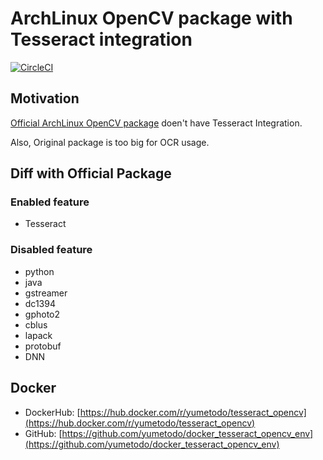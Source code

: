 # ArchLinux OpenCV package with Tesseract integration

[![CircleCI](https://circleci.com/gh/yumetodo/tesseract_opencv_pkg.svg?style=svg)](https://circleci.com/gh/yumetodo/tesseract_opencv_pkg)


## Motivation

[Official ArchLinux OpenCV package](https://git.archlinux.org/svntogit/packages.git/tree/trunk/PKGBUILD?h=packages/opencv) doen't have Tesseract Integration.

Also, Original package is too big for OCR usage.

## Diff with Official Package

### Enabled feature

- Tesseract

### Disabled feature

- python
- java
- gstreamer
- dc1394
- gphoto2
- cblus
- lapack
- protobuf
- DNN

## Docker

- DockerHub: [https://hub.docker.com/r/yumetodo/tesseract_opencv](https://hub.docker.com/r/yumetodo/tesseract_opencv)
- GitHub: [https://github.com/yumetodo/docker_tesseract_opencv_env](https://github.com/yumetodo/docker_tesseract_opencv_env)
